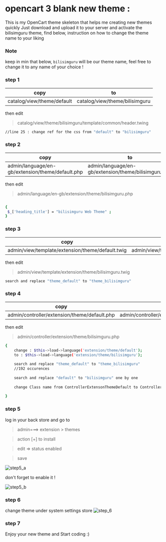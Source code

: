 # opencart 3 blank new theme :
This is my OpenCart theme skeleton that helps me creating new themes quickly
Just download and upload it to your server and activate the bilisimguru theme, find below, instruction on how to change the theme name to your liking 

### Note

keep in min that below, `bilisimguru` will be our theme name, feel free to change it to any name of your choice !


### step 1

|copy| to|
|------| ------|
|catalog/view/theme/default| catalog/view/theme/bilisimguru |

then edit 

> catalog/view/theme/bilisimguru/template/common/header.twing

```sh
//line 25 : change ref for the css from "default" to "bilisimguru"
```
### step 2
|copy| to|
|------| ------|
|admin/language/en-gb/extension/theme/default.php | admin/language/en-gb/extension/theme/bilisimguru.php |

then edit 

> admin/language/en-gb/extension/theme/bilisimguru.php

```sh

{
 $_['heading_title'] = "bilisimguru Web Theme" ; 
} 

```

### step 3
|copy| to|
|------| ------|
|admin/view/template/extension/theme/default.twig| admin/view/template/extension/theme/bilisimguru.twig|

then edit

> admin/view/template/extension/theme/bilisimguru.twig

```sh
search and replace "theme_default" to "theme_bilisimguru"
```

###  step 4
|copy| to|
|------| ------|
|admin/controller/extension/theme/default.php| admin/controller/extension/theme/bilisimguru.php|

then edit

> admin/controller/extension/theme/bilisimguru.php

```sh
{
	change : $this->load->language('extension/theme/default'); 
	to : $this->load->language('extension/theme/bilisimguru'); 
	
	search and replace "theme_default" to "theme_bilisimguru"
	//192 occurences
	
	search and replace "default" to "bilisimguru" one by one 
	
	change Class name from ControllerExtensonThemeDefault to ControllerExtensonThemeBilisimguru
	
}
```

### step 5

log in your back store and go to 

> admin===> extension > themes

> action [+] to install

> edit => status enabled 

> save

![step5_a](https://raw.githubusercontent.com/nsssim/opencart3_blank_new_thme/master/step5_a.png)

don't forget to enable it !

![step5_b](https://raw.githubusercontent.com/nsssim/opencart3_blank_new_thme/master/step5_b.png)


###  step 6

change theme under system settings store 
![step_6](https://raw.githubusercontent.com/nsssim/opencart3_blank_new_thme/master/step_6.png)

### step 7

Enjoy your new theme and Start coding :) 













